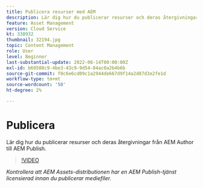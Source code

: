 ```yaml
---
title: Publicera resurser med AEM
description: Lär dig hur du publicerar resurser och deras återgivningar från AEM Author till AEM Publish.
feature: Asset Management
version: Cloud Service
kt: 330932
thumbnail: 32194.jpg
topic: Content Management
role: User
level: Beginner
last-substantial-update: 2022-06-14T00:00:00Z
exl-id: b69508c9-4be3-43c9-9d54-84ac0a2b4b6b
source-git-commit: f0c6e6cd09c1a2944de667d9f14a2d87d3e2fe1d
workflow-type: tm+mt
source-wordcount: '50'
ht-degree: 2%

---
```


# Publicera

Lär dig hur du publicerar resurser och deras återgivningar från AEM Author till AEM Publish.

>[!VIDEO](https://video.tv.adobe.com/v/330932/?quality=12&learn=on&hidetitle=true)

_Kontrollera att AEM Assets-distributionen har en AEM Publish-tjänst licensierad innan du publicerar mediefiler._

